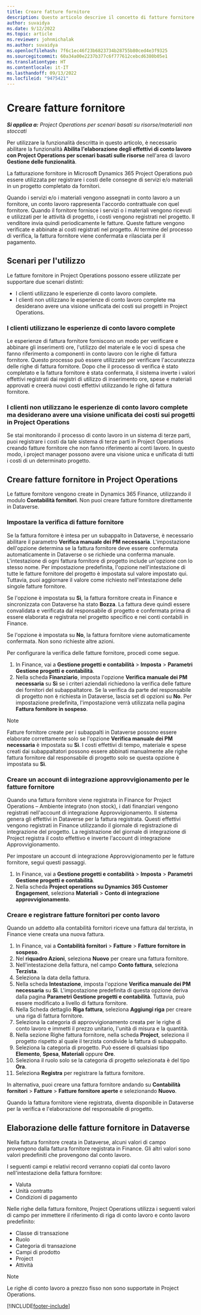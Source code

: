 ```yaml
---
title: Creare fatture fornitore
description: Questo articolo descrive il concetto di fatture fornitore e spiega come crearle in Microsoft Dynamics 365 Project Operations.
author: suvaidya
ms.date: 9/12/2022
ms.topic: article
ms.reviewer: johnmichalak
ms.author: suvaidya
ms.openlocfilehash: 7f6c1ec46f23b6823734b28755b80ced4e3f9325
ms.sourcegitcommit: 60a34a00e2237b377c6f777612cebcd6380b05e1
ms.translationtype: HT
ms.contentlocale: it-IT
ms.lasthandoff: 09/13/2022
ms.locfileid: "9475421"
---
```

# <a name="create-vendor-invoices"></a>Creare fatture fornitore

_**Si applica a:** Project Operations per scenari basati su risorse/materiali non stoccati_

Per utilizzare la funzionalità descritta in questo articolo, è necessario abilitare la funzionalità **Abilita l'elaborazione degli effettivi di conto lavoro con Project Operations per scenari basati sulle risorse** nell'area di lavoro **Gestione delle funzionalità**.

La fatturazione fornitore in Microsoft Dynamics 365 Project Operations può essere utilizzata per registrare i costi delle consegne di servizi e/o materiali in un progetto completato da fornitori.

Quando i servizi e/o i materiali vengono assegnati in conto lavoro a un fornitore, un conto lavoro rappresenta l'accordo contrattuale con quel fornitore. Quando il fornitore fornisce i servizi o i materiali vengono ricevuti e utilizzati per le attività di progetto, i costi vengono registrati nel progetto. Il venditore invia quindi periodicamente le fatture. Queste fatture vengono verificate e abbinate ai costi registrati nel progetto. Al termine del processo di verifica, la fattura fornitore viene confermata e rilasciata per il pagamento.

## <a name="scenarios-for-use"></a>Scenari per l'utilizzo

Le fatture fornitore in Project Operations possono essere utilizzate per supportare due scenari distinti:

- I clienti utilizzano le esperienze di conto lavoro complete.
- I clienti non utilizzano le esperienze di conto lavoro complete ma desiderano avere una visione unificata dei costi sui progetti in Project Operations.

### <a name="customers-use-the-full-subcontracting-experiences"></a>I clienti utilizzano le esperienze di conto lavoro complete

Le esperienze di fattura fornitore forniscono un modo per verificare e abbinare gli inserimenti ore, l'utilizzo del materiale e le voci di spesa che fanno riferimento a componenti in conto lavoro con le righe di fattura fornitore. Questo processo può essere utilizzato per verificare l'accuratezza delle righe di fattura fornitore. Dopo che il processo di verifica è stato completato e la fattura fornitore è stata confermata, il sistema inverte i valori effettivi registrati dai registri di utilizzo di inserimento ore, spese e materiali approvati e creerà nuovi costi effettivi utilizzando le righe di fattura fornitore.

### <a name="customers-dont-use-the-full-subcontracting-experiences-but-want-to-have-a-unified-view-of-costs-on-projects-in-project-operations"></a>I clienti non utilizzano le esperienze di conto lavoro complete ma desiderano avere una visione unificata dei costi sui progetti in Project Operations

Se stai monitorando il processo di conto lavoro in un sistema di terze parti, puoi registrare i costi da tale sistema di terze parti in Project Operations creando fatture fornitore che non fanno riferimento ai conti lavoro. In questo modo, i project manager possono avere una visione unica e unificata di tutti i costi di un determinato progetto.

## <a name="create-vendor-invoices-in-project-operations"></a>Creare fatture fornitore in Project Operations

Le fatture fornitore vengono create in Dynamics 365 Finance, utilizzando il modulo **Contabilità fornitori**. Non puoi creare fatture fornitore direttamente in Dataverse.

### <a name="set-up-vendor-invoice-verification"></a>Impostare la verifica di fatture fornitore

Se la fattura fornitore è intesa per un subappalto in Dataverse, è necessario abilitare il parametro **Verifica manuale dei PM necessaria**. L'impostazione dell'opzione determina se la fattura fornitore deve essere confermata automaticamente in Dataverse o se richiede una conferma manuale. L'intestazione di ogni fattura fornitore di progetto include un'opzione con lo stesso nome. Per impostazione predefinita, l'opzione nell'intestazione di tutte le fatture fornitore del progetto è impostata sul valore impostato qui. Tuttavia, puoi aggiornare il valore come richiesto nell'intestazione delle singole fatture fornitore.

Se l'opzione è impostata su **Sì**, la fattura fornitore creata in Finance e sincronizzata con Dataverse ha stato **Bozza**. La fattura deve quindi essere convalidata e verificata dal responsabile di progetto e confermata prima di essere elaborata e registrata nel progetto specifico e nei conti contabili in Finance.

Se l'opzione è impostata su **No**, la fattura fornitore viene automaticamente confermata. Non sono richieste altre azioni.

Per configurare la verifica delle fatture fornitore, procedi come segue.

1. In Finance, vai a **Gestione progetti e contabilità** \> **Imposta** \> **Parametri Gestione progetti e contabilità**.
1. Nella scheda **Finanziario**, imposta l'opzione **Verifica manuale dei PM necessaria** su **Sì** se i criteri aziendali richiedono la verifica delle fatture dei fornitori del subappaltatore. Se la verifica da parte del responsabile di progetto non è richiesta in Dataverse, lascia set di opzioni su **No**. Per impostazione predefinita, l'impostazione verrà utilizzata nella pagina **Fattura fornitore in sospeso**.

> [!NOTE]
> Fatture fornitore create per i subappalti in Dataverse possono essere elaborate correttamente solo se l'opzione **Verifica manuale dei PM necessaria** è impostata su **Sì**. I costi effettivi di tempo, materiale e spese creati dai subappaltatori possono essere abbinati manualmente alle righe fattura fornitore dal responsabile di progetto solo se questa opzione è impostata su **Sì**.

### <a name="set-up-a-procurement-integration-account-for-vendor-invoices"></a>Creare un account di integrazione approvvigionamento per le fatture fornitore

Quando una fattura fornitore viene registrata in Finance for Project Operations – Ambiente integrato (non stock), i dati finanziari vengono registrati nell'account di integrazione Approvvigionamento. Il sistema genera gli effettivi in Dataverse per la fattura registrata. Questi effettivi vengono registrati in Finance utilizzando il giornale di registrazione di integrazione del progetto. La registrazione del giornale di integrazione di Project registra il costo effettivo e inverte l'account di integrazione Approvvigionamento.

Per impostare un account di integrazione Approvvigionamento per le fatture fornitore, segui questi passaggi.

1. In Finance, vai a **Gestione progetti e contabilità** \> **Imposta** \> **Parametri Gestione progetti e contabilità**.
1. Nella scheda **Project operations su Dynamics 365 Customer Engagement**, seleziona **Materiali** \> **Conto di integrazione approvvigionamento**.

### <a name="create-and-post-subcontract-vendor-invoices"></a>Creare e registrare fatture fornitori per conto lavoro

Quando un addetto alla contabilità fornitori riceve una fattura dal terzista, in Finance viene creata una nuova fattura.

1. In Finance, vai a **Contabilità fornitori** \> **Fatture** \> **Fatture fornitore in sospeso**.
1. Nel **riquadro Azioni**, seleziona **Nuovo** per creare una fattura fornitore.
1. Nell'intestazione della fattura, nel campo **Conto fattura**, seleziona **Terzista**.
1. Seleziona la data della fattura.
1. Nella scheda **Intestazione**, imposta l'opzione **Verifica manuale dei PM necessaria** su **Sì**. L'impostazione predefinita di questa opzione deriva dalla pagina **Parametri Gestione progetti e contabilità**. Tuttavia, può essere modificato a livello di fattura fornitore.
1. Nella Scheda dettaglio **Riga fattura**, seleziona **Aggiungi riga** per creare una riga di fattura fornitore.
1. Seleziona la categoria di approvvigionamento creata per le righe di conto lavoro e immetti il prezzo unitario, l'unità di misura e la quantità.
1. Nella sezione Righe fattura fornitore, nella scheda **Project**, seleziona il progetto rispetto al quale il terzista condivide la fattura di subappalto.
1. Seleziona la categoria di progetto. Può essere di qualsiasi tipo **Elemento**, **Spesa**, **Materiali** oppure **Ore**.
1. Seleziona il ruolo solo se la categoria di progetto selezionata è del tipo **Ora**.
1. Seleziona **Registra** per registrare la fattura fornitore.

In alternativa, puoi creare una fattura fornitore andando su **Contabilità fornitori** \> **Fatture** \> **Fatture fornitore aperte** e selezionando **Nuovo**.

Quando la fattura fornitore viene registrata, diventa disponibile in Dataverse per la verifica e l'elaborazione del responsabile di progetto.

## <a name="vendor-invoice-processing-in-dataverse"></a>Elaborazione delle fatture fornitore in Dataverse

Nella fattura fornitore creata in Dataverse, alcuni valori di campo provengono dalla fattura fornitore registrata in Finance. Gli altri valori sono valori predefiniti che provengono dal conto lavoro.

I seguenti campi e relativi record verranno copiati dal conto lavoro nell'intestazione della fattura fornitore:

- Valuta
- Unità contratto
- Condizioni di pagamento

Nelle righe della fattura fornitore, Project Operations utilizza i seguenti valori di campo per immettere il riferimento di riga di conto lavoro e conto lavoro predefinito:

- Classe di transazione
- Ruolo
- Categoria di transazione
- Campi di prodotto
- Project
- Attività

> [!NOTE]
> Le righe di conto lavoro a prezzo fisso non sono supportate in Project Operations.

[!INCLUDE[footer-include](../includes/footer-banner.md)]
